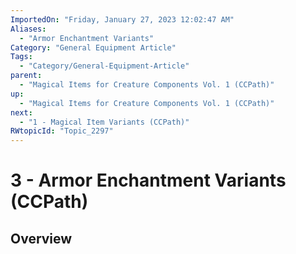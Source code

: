 ```yaml
---
ImportedOn: "Friday, January 27, 2023 12:02:47 AM"
Aliases:
  - "Armor Enchantment Variants"
Category: "General Equipment Article"
Tags:
  - "Category/General-Equipment-Article"
parent:
  - "Magical Items for Creature Components Vol. 1 (CCPath)"
up:
  - "Magical Items for Creature Components Vol. 1 (CCPath)"
next:
  - "1 - Magical Item Variants (CCPath)"
RWtopicId: "Topic_2297"
---
```

# 3 - Armor Enchantment Variants (CCPath)
## Overview
